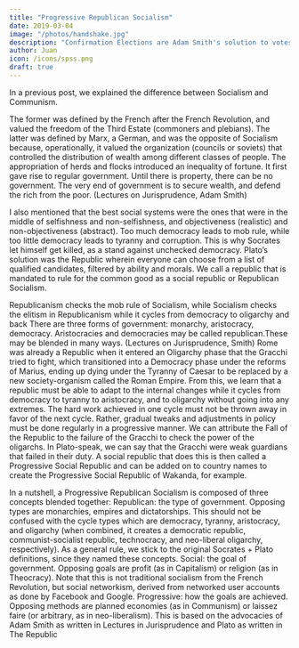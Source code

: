 ```yaml
---
title: "Progressive Republican Socialism"
date: 2019-03-04
image: "/photos/handshake.jpg"
description: "Confirmation Elections are Adam Smith's solution to votes being split in countries that have no primaries"
author: Juan
icon: /icons/spss.png
draft: true
---
```



In a previous post, we explained the difference between Socialism and Communism. 

The former was defined by the French after the French Revolution, and valued the freedom of the Third Estate (commoners and plebians). The latter was defined by Marx, a German, and was the opposite of Socialism because, operationally, it valued the organization (councils or soviets) that controlled the distribution of wealth among different classes of people.
The appropriation of herds and flocks introduced an inequality of fortune. It first gave rise to regular government. Until there is property, there can be no government. The very end of government is to secure wealth, and defend the rich from the poor. (Lectures on Jurisprudence, Adam Smith)

I also mentioned that the best social systems were the ones that were in the middle of selfishness and non-selfishness, and objectiveness (realistic) and non-objectiveness (abstract). Too much democracy leads to mob rule, while too little democracy leads to tyranny and corruption. This is why Socrates let himself get killed, as a stand against unchecked democracy. Plato’s solution was the Republic wherein everyone can choose from a list of qualified candidates, filtered by ability and morals. We call a republic that is mandated to rule for the common good as a social republic or Republican Socialism.

Republicanism checks the mob rule of Socialism, while Socialism checks the elitism in Republicanism while it cycles from democracy to oligarchy and back
There are three forms of government: monarchy, aristocracy, democracy. Aristocracies and democracies may be called republican.These may be blended in many ways. (Lectures on Jurisprudence, Smith)
Rome was already a Republic when it entered an Oligarchy phase that the Gracchi tried to fight, which transitioned into a Democracy phase under the reforms of Marius, ending up dying under the Tyranny of Caesar to be replaced by a new society-organism called the Roman Empire.
From this, we learn that a republic must be able to adapt to the internal changes while it cycles from democracy to tyranny to aristocracy, and to oligarchy without going into any extremes. The hard work achieved in one cycle must not be thrown away in favor of the next cycle. Rather, gradual tweaks and adjustments in policy must be done regularly in a progressive manner. We can attribute the Fall of the Republic to the failure of the Gracchi to check the power of the oligarchs. In Plato-speak, we can say that the Gracchi were weak guardians that failed in their duty.
A social republic that does this is then called a Progressive Social Republic and can be added on to country names to create the Progressive Social Republic of Wakanda, for example.

In a nutshell, a Progressive Republican Socialism is composed of three concepts blended together:
Republican: the type of government. Opposing types are monarchies, empires and dictatorships. This should not be confused with the cycle types which are democracy, tyranny, aristocracy, and oligarchy (when combined, it creates a democratic republic, communist-socialist republic, technocracy, and neo-liberal oligarchy, respectively). As a general rule, we stick to the original Socrates + Plato definitions, since they named these concepts.
Social: the goal of government. Opposing goals are profit (as in Capitalism) or religion (as in Theocracy). Note that this is not traditional socialism from the French Revolution, but social networkism, derived from networked user accounts as done by Facebook and Google.
Progressive: how the goals are achieved. Opposing methods are planned economies (as in Communism) or laissez faire (or arbitrary, as in neo-liberalism).
This is based on the advocacies of Adam Smith as written in Lectures in Jurisprudence and Plato as written in The Republic
